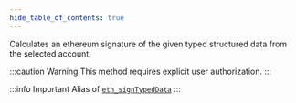 ```yaml
---
hide_table_of_contents: true
---
```


<head>
  <meta
    name="description"
    content="Calculates an ethereum signature of the given typed structured data from the selected account."
  />
</head>

<intro-end />

Calculates an ethereum signature of the given typed structured data from the selected account.

:::caution Warning
This method requires explicit user authorization.
:::

:::info Important
Alias of [`eth_signTypedData`](./eth_signTypedData.md)
:::
